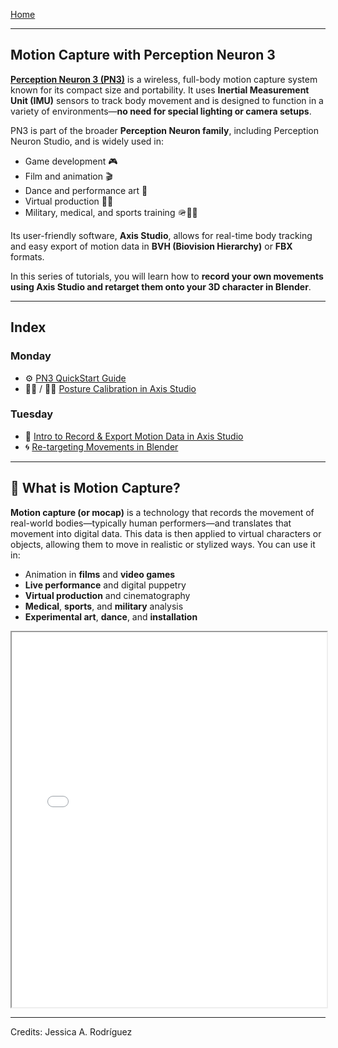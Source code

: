 [Home](../README.md)    

-------------------------------------------------------------------------------  

## Motion Capture with Perception Neuron 3

[**Perception Neuron 3 (PN3)**](https://www.noitom.com/perception-neuron-3) is a wireless, full-body motion capture system known for its compact size and portability. It uses **Inertial Measurement Unit (IMU)** sensors to track body movement and is designed to function in a variety of environments—**no need for special lighting or camera setups**.

PN3 is part of the broader **Perception Neuron family**, including Perception Neuron Studio, and is widely used in:
- Game development 🎮  
- Film and animation 🎬  
- Dance and performance art 💃  
- Virtual production 🧑‍💻  
- Military, medical, and sports training 🪖🏥🏃  

Its user-friendly software, **Axis Studio**, allows for real-time body tracking and easy export of motion data in **BVH (Biovision Hierarchy)** or **FBX** formats.

In this series of tutorials, you will learn how to **record your own movements using Axis Studio and retarget them onto your 3D character in Blender**.

---

## Index

### Monday

+ ⚙️ [PN3 QuickStart Guide](1_QuickStart_Neuron3_Guide.md)
+ 🧍‍♂️ / 🧍‍♀️ [Posture Calibration in Axis Studio](2_Body_Callibration.md)

### Tuesday

+ 🎥 [Intro to Record & Export Motion Data in Axis Studio](3_Recording_And_Exporting.md)
+ 🌀 [Re-targeting Movements in Blender](4_Retargeting_Blender.md)


---

## 🎥 What is Motion Capture?

**Motion capture (or mocap)** is a technology that records the movement of real-world bodies—typically human performers—and translates that movement into digital data. This data is then applied to virtual characters or objects, allowing them to move in realistic or stylized ways. You can use it in:

- Animation in **films** and **video games**  
- **Live performance** and digital puppetry  
- **Virtual production** and cinematography  
- **Medical**, **sports**, and **military** analysis  
- **Experimental art**, **dance**, and **installation**


<iframe src="W2_Teacher_Presentation_Slides.pdf" width="100%" height="600px"></iframe>


________________________________________________________________________

Credits: Jessica A. Rodríguez

